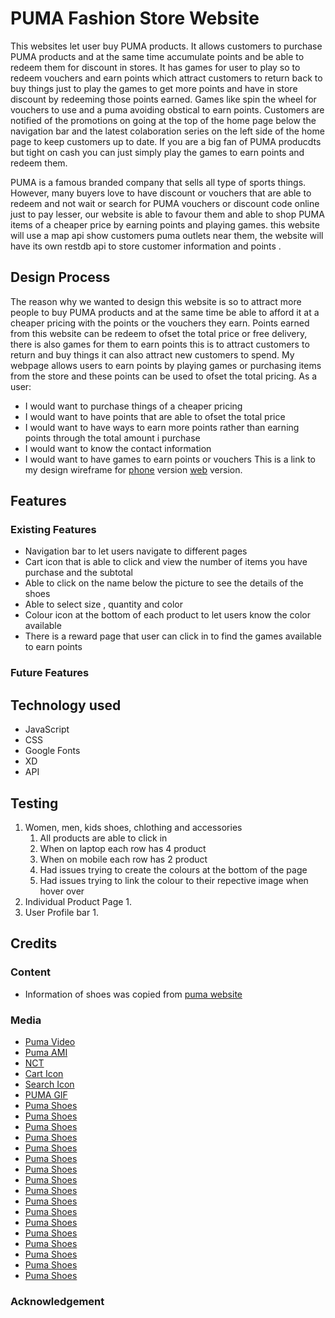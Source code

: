 # PUMA Fashion Store Website
This websites let user buy PUMA products. It allows customers to purchase PUMA products and at the same time accumulate points and be able to redeem them for discount in stores. It has games for user to play so to redeem vouchers and earn points which attract customers to return back to buy things just to play the games to get more points and have in store discount by redeeming those points earned. Games like spin the wheel for vouchers to use and a puma avoiding obstical to earn points. Customers are notified of the promotions on going at the top of the home page below the navigation bar and the latest colaboration series on the left side of the home page to keep customers up to date. If you are a big fan of PUMA producdts but tight on cash you can just simply play the games to earn points and redeem them. 

PUMA is a famous branded company that sells all type of sports things. However, many buyers love to have discount or vouchers that are able to redeem and not wait or search for PUMA vouchers or discount code online just to pay lesser, our website is able to favour them and able to shop PUMA items of a cheaper price by earning points and playing games.
this website will use a map api show customers puma outlets near them, the website will have its own restdb api to store customer information and points . 

## Design Process
The reason why we wanted to design this website is so to attract more people to buy PUMA products and at the same time be able to afford it at a cheaper pricing with the points or the vouchers they earn. Points earned from this website can be redeem to ofset the total price or free delivery, there is also games for them to earn points this is to attract customers to return and buy things it can also attract new customers to spend. My webpage allows users to earn points by playing games or purchasing items from the store and these points can be used to ofset the total pricing. As a user:
- I would want to purchase things of a cheaper pricing
- I would want to have points that are able to ofset the total price
- I would want to have ways to earn more points rather than earning points through the total amount i purchase
- I would want to know the contact information
- I would want to have games to earn points or vouchers
This is a link to my design wireframe for [phone](https://xd.adobe.com/view/d615c9f1-acc1-4469-af95-917a07be64ee-8346/) version [web](https://xd.adobe.com/view/bc38a07d-7886-4a8b-b5f8-c2103906b0a0-e96b/) version.

## Features
### Existing Features
- Navigation bar to let users navigate to different pages
- Cart icon that is able to click and view the number of items you have purchase and the subtotal
- Able to click on the name below the picture to see the details of the shoes
- Able to select size , quantity and color 
- Colour icon at the bottom of each product to let users know the color available 
- There is a reward page that user can click in to find the games available to earn points
### Future Features 
## Technology used
- JavaScript
- CSS
- Google Fonts
- XD
- API
## Testing
1. Women, men, kids shoes, chlothing and accessories 
    1. All products are able to click in
    2. When on laptop each row has 4 product
    3. When on mobile each row has 2 product
    4. Had issues trying to create the colours at the bottom of the page
    5. Had issues trying to link the colour to their repective image when hover over
2. Individual Product Page
    1.  
3. User Profile bar
    1. 
## Credits
### Content
- Information of shoes was copied from [puma website](https://sg.puma.com/)
### Media
- [Puma Video](https://www.youtube.com/watch?v=_GP-0JX5VO0)
- [Puma AMI](https://prcdn.freetls.fastly.net/release_image/10697/98/10697-98-c99fe539d92951f090a5608b6fa8b2de-3900x2600.jpg?format=jpeg&auto=webp&quality=85%2C65&width=1950&height=1350&fit=bounds)
- [NCT](https://images.puma.com/image/upload/q_auto,f_auto,w_1440/regional/~regional~SEA~others~KOP~Collections~PUMA_NCT127_SS23_1440x500.png/fmt/jpg/fmt/png)
- [Cart Icon](https://cdn-icons-png.flaticon.com/128/872/872243.png)
- [Search Icon](https://cdn-icons-png.flaticon.com/128/54/54481.png)
- [PUMA GIF](https://www.google.com/url?sa=i&url=https%3A%2F%2Fwww.affirmativeactionprograms.org%2Fgif-puma-adidas-k.html&psig=AOvVaw2XRFm00P8_9NDDgJe17aTN&ust=1670142389517000&source=images&cd=vfe&ved=0CBAQjRxqFwoTCMjgz7CD3fsCFQAAAAAdAAAAABAj)
- [Puma Shoes](https://images.puma.com/image/upload/f_auto,q_auto,b_rgb:fafafa,w_2000,h_2000/global/388549/03/fnd/SEA/fmt/png/Slipstream-Sneakers)
- [Puma Shoes](https://images.puma.com/image/upload/f_auto,q_auto,b_rgb:fafafa,w_2000,h_2000/global/388549/01/fnd/SEA/fmt/png/Slipstream-Sneakers)
- [Puma Shoes](https://images.puma.com/image/upload/f_auto,q_auto,b_rgb:fafafa,w_2000,h_2000/global/195201/01/sv01/fnd/SEA/fmt/png/Flyer-Flex-Running-Shoes)
- [Puma Shoes](https://images.puma.com/image/upload/f_auto,q_auto,b_rgb:fafafa,w_2000,h_2000/global/195201/29/sv01/fnd/SEA/fmt/png/Flyer-Flex-Running-Shoes)
- [Puma Shoes](https://images.puma.com/image/upload/f_auto,q_auto,b_rgb:fafafa,w_2000,h_2000/global/383401/10/fnd/SEA/fmt/png/Slipstream-Lo-Trainers)
- [Puma Shoes](https://images.puma.com/image/upload/f_auto,q_auto,b_rgb:fafafa,w_2000,h_2000/global/383401/09/fnd/SEA/fmt/png/Slipstream-Lo-Trainers)
- [Puma Shoes](https://images.puma.com/image/upload/f_auto,q_auto,b_rgb:fafafa,w_2000,h_2000/global/383401/11/fnd/SEA/fmt/png/Slipstream-Lo-Trainers)
- [Puma Shoes](https://images.puma.com/image/upload/f_auto,q_auto,b_rgb:fafafa,w_2000,h_2000/global/387327/01/fnd/SEA/fmt/png/CA-Pro-Suede-FS-Sneakers)
- [Puma Shoes](https://images.puma.com/image/upload/f_auto,q_auto,b_rgb:fafafa,w_2000,h_2000/global/387327/03/fnd/SEA/fmt/png/CA-Pro-Suede-FS-Sneakers)
- [Puma Shoes](https://images.puma.com/image/upload/f_auto,q_auto,b_rgb:fafafa,w_2000,h_2000/global/385555/01/fnd/SEA/fmt/png/Extent-Nitro-Europa-Sneakers)
- [Puma Shoes](https://images.puma.com/image/upload/f_auto,q_auto,b_rgb:fafafa,w_2000,h_2000/global/385555/02/fnd/SEA/fmt/png/Extent-Nitro-Europa-Sneakers)
- [Puma Shoes](https://images.puma.com/image/upload/f_auto,q_auto,b_rgb:fafafa,w_2000,h_2000/global/380673/09/fnd/SEA/fmt/png/Leadcat-FTR-Comfort-Sandals)
- [Puma Shoes](https://images.puma.com/image/upload/f_auto,q_auto,b_rgb:fafafa,w_2000,h_2000/global/371128/02/sv01/fnd/SEA/fmt/png/Anzarun-Lite-Trainers)
- [Puma Shoes](https://images.puma.com/image/upload/f_auto,q_auto,b_rgb:fafafa,w_2000,h_2000/global/371128/36/sv01/fnd/SEA/fmt/png/Anzarun-Lite-Trainers)
- [Puma Shoes](https://images.puma.com/image/upload/f_auto,q_auto,b_rgb:fafafa,w_2000,h_2000/global/371128/35/sv01/fnd/SEA/fmt/png/Anzarun-Lite-Trainers)
- [Puma Shoes](https://images.puma.com/image/upload/f_auto,q_auto,b_rgb:fafafa,w_2000,h_2000/global/384872/02/fnd/SEA/fmt/png/Leadcat-2.0-Suede-Classic-Sandals)
- [Puma Shoes](https://images.puma.com/image/upload/f_auto,q_auto,b_rgb:fafafa,w_2000,h_2000/global/384872/01/fnd/SEA/fmt/png/Leadcat-2.0-Suede-Classic-Sandals)
### Acknowledgement